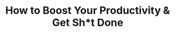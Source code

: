 ---
categories: []
external_url: https://dev.to/emmawedekind/how-to-boost-your-productivity--get-sht-done-3h5n?booster_org=
shared: true
slug: how-to-boost-your-productivity-g
time: 2019-08-04 21:27:51
title: How to Boost Your Productivity & Get Sh*t Done
toread: true
---